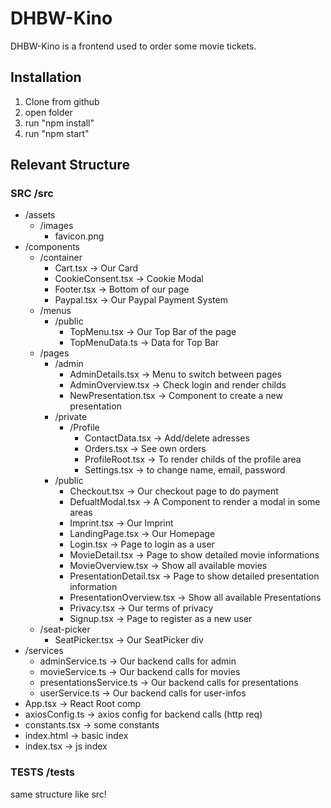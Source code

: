 # DHBW-Kino

DHBW-Kino is a frontend used to order some movie tickets.

## Installation

1. Clone from github
2. open folder
3. run "npm install"
4. run "npm start"

## Relevant Structure

### SRC /src
- /assets 
    - /images 
        - favicon.png 
- /components 
    - /container 
        - Cart.tsx -> Our Card 
        - CookieConsent.tsx -> Cookie Modal 
        - Footer.tsx -> Bottom of our page 
        - Paypal.tsx -> Our Paypal Payment System 
    - /menus 
        - /public 
            - TopMenu.tsx -> Our Top Bar of the page 
            - TopMenuData.ts -> Data for Top Bar 
    - /pages 
        - /admin 
            - AdminDetails.tsx -> Menu to switch between pages 
            - AdminOverview.tsx -> Check login and render childs 
            - NewPresentation.tsx -> Component to create a new presentation 
        - /private 
            - /Profile 
                - ContactData.tsx -> Add/delete adresses 
                - Orders.tsx -> See own orders 
                - ProfileRoot.tsx -> To render childs of the profile area 
                - Settings.tsx -> to change name, email, password 
        - /public 
            - Checkout.tsx -> Our checkout page to do payment 
            - DefualtModal.tsx -> A Component to render a modal in some areas 
            - Imprint.tsx -> Our Imprint 
            - LandingPage.tsx -> Our Homepage 
            - Login.tsx -> Page to login as a user 
            - MovieDetail.tsx -> Page to show detailed movie informations 
            - MovieOverview.tsx -> Show all available movies 
            - PresentationDetail.tsx -> Page to show detailed presentation information 
            - PresentationOverview.tsx -> Show all available Presentations 
            - Privacy.tsx -> Our terms of privacy 
            - Signup.tsx -> Page to register as a new user 
    - /seat-picker 
        - SeatPicker.tsx -> Our SeatPicker div 
- /services 
    - adminService.ts -> Our backend calls for admin 
    - movieService.ts -> Our backend calls for movies 
    - presentationsService.ts -> Our backend calls for presentations 
    - userService.ts -> Our backend calls for user-infos 
- App.tsx -> React Root comp
- axiosConfig.ts -> axios config for backend calls (http req) 
- constants.tsx -> some constants 
- index.html -> basic index 
- index.tsx -> js index 

### TESTS /tests
same structure like src!
